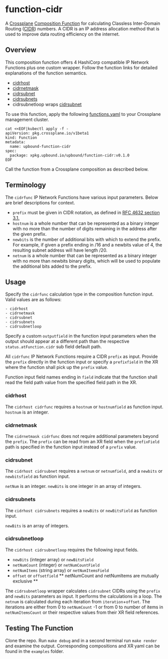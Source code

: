 # function-cidr

A [Crossplane](https://www.crossplane.io/)
[Composition Function](https://docs.crossplane.io/latest/concepts/composition-functions/)
for calculating Classless Inter-Domain Routing
([CIDR](https://en.wikipedia.org/wiki/Classless_Inter-Domain_Routing))
numbers.
A CIDR is an IP address allocation method that is used to improve
data routing efficiency on the internet.

## Overview

This composition function offers 4 HashiCorp compatible
IP Network Functions plus one custom wrapper. Follow the
function links for detailed explanations of the function
semantics.
- [cidrhost](https://developer.hashicorp.com/terraform/language/functions/cidrhost)
- [cidrnetmask](https://developer.hashicorp.com/terraform/language/functions/cidrnetmask)
- [cidrsubnet](https://developer.hashicorp.com/terraform/language/functions/cidrsubnet)
- [cidrsubnets](https://developer.hashicorp.com/terraform/language/functions/cidrsubnets)
- cidrsubnetloop wraps [cidrsubnet](https://developer.hashicorp.com/terraform/language/functions/cidrsubnet)

To use this function, apply the following
[functions.yaml](examples/functions.yaml)
to your Crossplane management cluster.
```
cat <<EOF|kubectl apply -f -
apiVersion: pkg.crossplane.io/v1beta1
kind: Function
metadata:
  name: upbound-function-cidr
spec:
  package: xpkg.upbound.io/upbound/function-cidr:v0.1.0
EOF
```
Call the function from a Crossplane composition as described below.

## Terminology
The `cidrfunc` IP Network Functions have various input parameters.
Below are brief descriptions for context.

- `prefix` must be given in CIDR notation, as defined in [RFC 4632 section 3.1.](https://datatracker.ietf.org/doc/html/rfc4632#section-3.1)
- `hostnum` is a whole number that can be represented as a binary integer with no more than the number of digits remaining in the address after the given prefix.
- `newbits` is the number of additional bits with which to extend the prefix. For example, if given a prefix ending in /16 and a newbits value of 4, the resulting subnet address will have length /20.
- `netnum` is a whole number that can be represented as a binary integer with no more than newbits binary digits, which will be used to populate the additional bits added to the prefix.

## Usage
Specify the `cidrfunc` calculation type in the composition function input.
Valid values are as follows:
```
- cidrhost
- cidrnetmask
- cidrsubnet
- cidrsubnets
- cidrsubnetloop
```
Specify a custom `outputfield` in the function input parameters
when the output should appear at a different path
than the respective `status.atFunction.cidr` sub field default path.

All `cidrfunc` IP Network Functions require a CIDR `prefix` as input.
Provide the `prefix` directly in the
function input or specify a `prefixfield` in the XR where
the function shall pick up the `prefix` value.

Function input field names ending in `field` indicate that
the function shall read the field path value from the specified
field path in the XR.

### cidrhost
The `cidrhost cidrfunc` requires a `hostnum` or `hostnumfield` as
function input. `hostnum` is an integer.

### cidrnetmask
The `cidrnetmask cidrfunc` does not require additional parameters
beyond the `prefix`. The `prefix` can be read from an XR field
when the `prefixField` path is specified in the function input
instead of a `prefix` value.

### cidrsubnet
The `cidrhost cidrsubnet` requires a `netnum` or `netnumfield`,
and a `newbits` or `newbitsfield` as function input.

`netNum` is an integer.
`newBits` is one integer in an array of integers.

### cidrsubnets
The `cidrhost cidrsubnets` requires a `newBits`
 or `newBitsField` as function input.

`newBits` is an array of integers.

### cidrsubnetloop
The `cidrhost cidrsubnetloop` requires the following input fields.
- `newBits` (integer array) or `newBitsField`
- `netNumCount` (integer) or `netNumCountField`
- `netNumItems` (string array) or `netNumItemsField`
- `offset` or `offsetfield`
** netNumCount and netNumItems are mutually exclusive **

The `cidrsubnetloop` wrapper calculates `cidrsubnet` CIDRs using
the `prefix` and `newBits` parameters as input. It performs the
calculations in a loop. The `netnum` is calculated during each
iteration from `iteration`+`offset`. The iterations are either from
0 to `netNumCount` -1 or from 0 to number of items in `netNumItemsCount`
or their respective values from their XR field references.

## Testing The Function
Clone the repo. Run `make debug` and in a second terminal run `make render`
and examine the output. Corresponding compositions and XR yaml can be
found in the `examples` folder.

